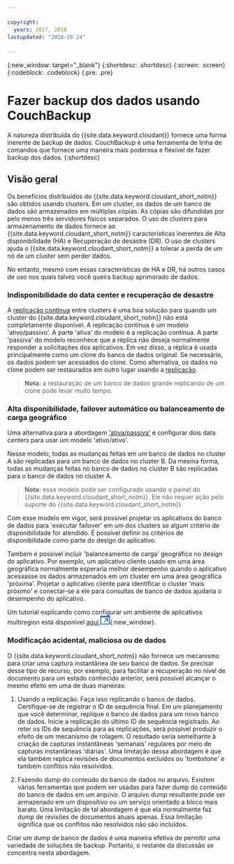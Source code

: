 ```yaml
---

copyright:
  years: 2017, 2018
lastupdated: "2018-10-24"

---
```


{:new_window: target="_blank"}
{:shortdesc: .shortdesc}
{:screen: .screen}
{:codeblock: .codeblock}
{:pre: .pre}

<!-- Acrolinx: 2017-05-02 -->

# Fazer backup dos dados usando CouchBackup

A natureza distribuída do {{site.data.keyword.cloudant}} fornece uma forma inerente de backup de dados.
CouchBackup é uma ferramenta de linha de comandos que fornece uma maneira mais poderosa e flexível de fazer backup dos dados.
{:shortdesc}

## Visão geral

Os benefícios distribuídos do {{site.data.keyword.cloudant_short_notm}} são obtidos usando clusters.
Em um cluster,
os dados de um banco de dados são armazenados em múltiplas cópias.
As cópias são difundidas por pelo menos três servidores físicos separados.
O uso de clusters para armazenamento de dados fornece ao {{site.data.keyword.cloudant_short_notm}}
características inerentes de Alta disponibilidade (HA) e Recuperação de desastre (DR).
O uso de clusters ajuda o {{site.data.keyword.cloudant_short_notm}} a tolerar a perda de um nó
de um cluster sem perder dados.

No entanto,
mesmo com essas características de HA e DR,
há outros casos de uso nos quais talvez você queira backup aprimorado de dados.

<div id="activepassive"></div>

### Indisponibilidade do data center e recuperação de desastre

A [replicação contínua](../api/replication.html#continuous-replication) entre clusters é uma boa solução para quando
um cluster do {{site.data.keyword.cloudant_short_notm}} não está completamente disponível.
A replicação contínua é um modelo 'ativo/passivo'.
A parte 'ativa' do modelo é a replicação contínua.
A parte 'passiva' do modelo reconhece que a réplica não deseja normalmente responder a solicitações dos aplicativos.
Em vez disso,
a réplica é usada principalmente como um clone do banco de dados original.
Se necessário,
os dados podem ser acessados do clone.
Como alternativa,
os dados no clone podem ser restaurados em outro lugar usando a [replicação](../api/replication.html).

>	**Nota:** a restauração de um banco de dados grande replicando de um clone pode levar muito tempo.

### Alta disponibilidade, failover automático ou balanceamento de carga geográfico

Uma alternativa para a abordagem ['ativa/passiva'](#activepassive) é configurar dois data centers para usar um modelo 'ativo/ativo'.

Nesse modelo,
todas as mudanças feitas em um banco de dados no cluster A são replicadas para um banco de dados no cluster B.
Da mesma forma,
todas as mudanças feitas no banco de dados no cluster B são replicadas para o banco de dados no cluster A.

>	**Nota:** esse modelo pode ser configurado usando o painel do {{site.data.keyword.cloudant_short_notm}}.
Ele não requer ação pelo suporte do {{site.data.keyword.cloudant_short_notm}}.

Com esse modelo em vigor,
será possível projetar os aplicativos do banco de dados para 'executar failover' em um dos clusters se algum critério de disponibilidade for atendido.
É possível definir os critérios de disponibilidade como parte do design do aplicativo.

Também é possível incluir 'balanceamento de carga' geográfico no design do aplicativo.
Por exemplo,
um aplicativo cliente usado em uma área geográfica normalmente esperaria melhor desempenho
quando o aplicativo acessasse os dados armazenados em um cluster em uma área geográfica 'próxima'.
Projetar o aplicativo cliente para identificar o cluster 'mais próximo' e conectar-se a ele para consultas de banco de dados
ajudaria o desempenho do aplicativo.

Um tutorial explicando como configurar um ambiente de aplicativos multiregion está disponível
[aqui ![Ícone de link externo](../images/launch-glyph.svg "Ícone de link externo")](http://www.ibm.com/developerworks/cloud/library/cl-multi-region-bluemix-apps-with-cloudant-and-dyn-trs/index.html){:new_window}.

### Modificação acidental, maliciosa ou de dados

O {{site.data.keyword.cloudant_short_notm}} não fornece um mecanismo para criar uma captura instantânea de seu banco de dados.
Se precisar desse tipo de recurso,
por exemplo, para facilitar a recuperação no nível de documento para um estado conhecido anterior,
será possível alcançar o mesmo efeito em uma de duas maneiras:

1.	Usando a replicação. Faça isso replicando o banco de dados. Certifique-se de registrar o ID de sequência final. Em um planejamento que você determinar, replique o banco de dados para um novo banco de dados. Inicie a replicação do último ID de sequência registrado. Ao reter os IDs de sequência para as replicações, será possível produzir o efeito de um mecanismo de rolagem. O resultado seria semelhante à criação de capturas instantâneas 'semanais' regulares por meio de capturas instantâneas 'diárias'. Uma limitação dessa abordagem é que ela também replica revisões de documentos excluídos ou 'tombstone' e também conflitos não resolvidos.

2.	Fazendo dump do conteúdo do banco de dados no arquivo. Existem várias ferramentas que podem ser usadas para fazer dump do conteúdo do banco de dados em um arquivo. O arquivo dump resultante pode ser armazenado em um dispositivo ou um serviço orientado a bloco mais barato. Uma limitação de tal abordagem é que ela normalmente faz dump de revisões de documentos atuais apenas. Essa limitação significa que os conflitos não resolvidos não são incluídos.

Criar um dump de banco de dados é uma maneira efetiva de permitir uma variedade de soluções de backup.
Portanto,
o restante da discussão se concentra nesta abordagem.

<!--
https://developer.ibm.com/clouddataservices/2016/03/22/simple-couchdb-and-cloudant-backup/

A useful approach is to have couchbackup's snapshots placed on the {{site.data.keyword.cloud}} Object Storage service, as described here:

https://developer.ibm.com/recipes/tutorials/object-storage-cloudant-backup/
-->
